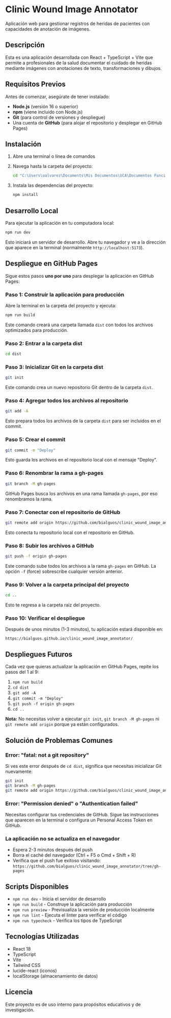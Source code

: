 # Clinic Wound Image Annotator

Aplicación web para gestionar registros de heridas de pacientes con capacidades de anotación de imágenes.

## Descripción

Esta es una aplicación desarrollada con React + TypeScript + Vite que permite a profesionales de la salud documentar el cuidado de heridas mediante imágenes con anotaciones de texto, transformaciones y dibujos.

## Requisitos Previos

Antes de comenzar, asegúrate de tener instalado:

- **Node.js** (versión 16 o superior)
- **npm** (viene incluido con Node.js)
- **Git** (para control de versiones y despliegue)
- Una cuenta de **GitHub** (para alojar el repositorio y desplegar en GitHub Pages)

## Instalación

1. Abre una terminal o línea de comandos

2. Navega hasta la carpeta del proyecto:
   ```bash
   cd "C:\Users\oalvarez\Documents\Mis Documentos\UCA\Documentos Funcionales\ImageEditor\clinic_wound_image_annotator"
   ```

3. Instala las dependencias del proyecto:
   ```bash
   npm install
   ```

## Desarrollo Local

Para ejecutar la aplicación en tu computadora local:

```bash
npm run dev
```

Esto iniciará un servidor de desarrollo. Abre tu navegador y ve a la dirección que aparece en la terminal (normalmente `http://localhost:5173`).

## Despliegue en GitHub Pages

Sigue estos pasos **uno por uno** para desplegar la aplicación en GitHub Pages:

### Paso 1: Construir la aplicación para producción

Abre la terminal en la carpeta del proyecto y ejecuta:

```bash
npm run build
```

Este comando creará una carpeta llamada `dist` con todos los archivos optimizados para producción.

### Paso 2: Entrar a la carpeta dist

```bash
cd dist
```

### Paso 3: Inicializar Git en la carpeta dist

```bash
git init
```

Este comando crea un nuevo repositorio Git dentro de la carpeta `dist`.

### Paso 4: Agregar todos los archivos al repositorio

```bash
git add -A
```

Esto prepara todos los archivos de la carpeta `dist` para ser incluidos en el commit.

### Paso 5: Crear el commit

```bash
git commit -m "Deploy"
```

Esto guarda los archivos en el repositorio local con el mensaje "Deploy".

### Paso 6: Renombrar la rama a gh-pages

```bash
git branch -M gh-pages
```

GitHub Pages busca los archivos en una rama llamada `gh-pages`, por eso renombramos la rama.

### Paso 7: Conectar con el repositorio de GitHub

```bash
git remote add origin https://github.com/bialguos/clinic_wound_image_annotator.git
```

Esto conecta tu repositorio local con el repositorio en GitHub.

### Paso 8: Subir los archivos a GitHub

```bash
git push -f origin gh-pages
```

Este comando sube todos los archivos a la rama `gh-pages` en GitHub. La opción `-f` (force) sobrescribe cualquier versión anterior.

### Paso 9: Volver a la carpeta principal del proyecto

```bash
cd ..
```

Esto te regresa a la carpeta raíz del proyecto.

### Paso 10: Verificar el despliegue

Después de unos minutos (1-3 minutos), tu aplicación estará disponible en:

```
https://bialguos.github.io/clinic_wound_image_annotator/
```

## Despliegues Futuros

Cada vez que quieras actualizar la aplicación en GitHub Pages, repite los pasos del 1 al 9:

1. `npm run build`
2. `cd dist`
3. `git add -A`
4. `git commit -m "Deploy"`
5. `git push -f origin gh-pages`
6. `cd ..`

**Nota:** No necesitas volver a ejecutar `git init`, `git branch -M gh-pages` ni `git remote add origin` porque ya están configurados.

## Solución de Problemas Comunes

### Error: "fatal: not a git repository"

Si ves este error después de `cd dist`, significa que necesitas inicializar Git nuevamente:
```bash
git init
git branch -M gh-pages
git remote add origin https://github.com/bialguos/clinic_wound_image_annotator.git
```

### Error: "Permission denied" o "Authentication failed"

Necesitas configurar tus credenciales de GitHub. Sigue las instrucciones que aparecen en la terminal o configura un Personal Access Token en GitHub.

### La aplicación no se actualiza en el navegador

- Espera 2-3 minutos después del push
- Borra el caché del navegador (Ctrl + F5 o Cmd + Shift + R)
- Verifica que el push fue exitoso visitando: `https://github.com/bialguos/clinic_wound_image_annotator/tree/gh-pages`

## Scripts Disponibles

- `npm run dev` - Inicia el servidor de desarrollo
- `npm run build` - Construye la aplicación para producción
- `npm run preview` - Previsualiza la versión de producción localmente
- `npm run lint` - Ejecuta el linter para verificar el código
- `npm run typecheck` - Verifica los tipos de TypeScript

## Tecnologías Utilizadas

- React 18
- TypeScript
- Vite
- Tailwind CSS
- lucide-react (iconos)
- localStorage (almacenamiento de datos)

## Licencia

Este proyecto es de uso interno para propósitos educativos y de investigación.
